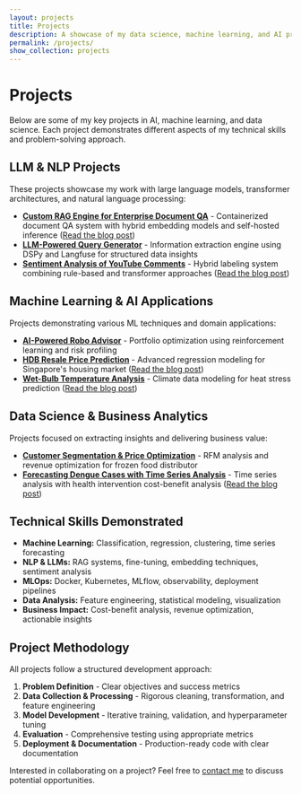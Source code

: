 ```yaml
---
layout: projects
title: Projects
description: A showcase of my data science, machine learning, and AI projects.
permalink: /projects/
show_collection: projects
---
```


# Projects

Below are some of my key projects in AI, machine learning, and data science. Each project demonstrates different aspects of my technical skills and problem-solving approach.

## LLM & NLP Projects

These projects showcase my work with large language models, transformer architectures, and natural language processing:

* [**Custom RAG Engine for Enterprise Document QA**](/projects/rag-engine-project/) - Containerized document QA system with hybrid embedding models and self-hosted inference ([Read the blog post](/ai/nlp/rag/2025/05/12/building-effective-rag-systems.html))
* [**LLM-Powered Query Generator**](/projects/rag-engine-project/) - Information extraction engine using DSPy and Langfuse for structured data insights
* [**Sentiment Analysis of YouTube Comments**](/projects/sentiment-analysis/) - Hybrid labeling system combining rule-based and transformer approaches ([Read the blog post](/nlp/machine-learning/sentiment-analysis/2023/07/10/building-youtube-comment-sentiment-analyzer.html))

## Machine Learning & AI Applications

Projects demonstrating various ML techniques and domain applications:

* [**AI-Powered Robo Advisor**](/projects/robo-advisor-project/) - Portfolio optimization using reinforcement learning and risk profiling
* [**HDB Resale Price Prediction**](/projects/hdb-resale-prices/) - Advanced regression modeling for Singapore's housing market ([Read the blog post](/data-science/machine-learning/real-estate/2023/06/18/predicting-hdb-resale-prices.html))
* [**Wet-Bulb Temperature Analysis**](/projects/wet-bulb-temperature/) - Climate data modeling for heat stress prediction ([Read the blog post](/data-science/climate/public-health/2023/05/15/predicting-heat-stress-with-wet-bulb-temperature.html))

## Data Science & Business Analytics

Projects focused on extracting insights and delivering business value:

* [**Customer Segmentation & Price Optimization**](/projects/customer-segmentation/) - RFM analysis and revenue optimization for frozen food distributor
* [**Forecasting Dengue Cases with Time Series Analysis**](/projects/dengue-forecasting/) - Time series analysis with health intervention cost-benefit analysis ([Read the blog post](/time-series/public-health/economics/2023/08/15/forecasting-dengue-cases-and-cost-benefit-analysis.html))

## Technical Skills Demonstrated

* **Machine Learning:** Classification, regression, clustering, time series forecasting
* **NLP & LLMs:** RAG systems, fine-tuning, embedding techniques, sentiment analysis
* **MLOps:** Docker, Kubernetes, MLflow, observability, deployment pipelines
* **Data Analysis:** Feature engineering, statistical modeling, visualization
* **Business Impact:** Cost-benefit analysis, revenue optimization, actionable insights

## Project Methodology

All projects follow a structured development approach:

1. **Problem Definition** - Clear objectives and success metrics
2. **Data Collection & Processing** - Rigorous cleaning, transformation, and feature engineering
3. **Model Development** - Iterative training, validation, and hyperparameter tuning
4. **Evaluation** - Comprehensive testing using appropriate metrics
5. **Deployment & Documentation** - Production-ready code with clear documentation

Interested in collaborating on a project? Feel free to [contact me](/contact/) to discuss potential opportunities.
